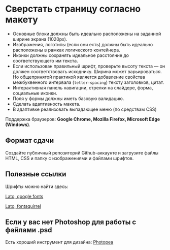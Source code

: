
# Сверстать страницу согласно макету
- Основные блоки должны быть идеально расположены на заданной ширине экрана (1020px).
- Изображения, логотипы (если они есть) должны быть идеально расположены в рамках логического контейнера.
- Иконки должны сохранять идеальное расстояние до соответствующего им текста.
- Если использован правильный шрифт, проверьте высоту текста — он должен соответствовать исходнику. Ширина может варьироваться. Но общепринятой практикой является добавление свойства межбуквенного интервала (`letter-spacing`) тексту заголовков, цитат.
- Интерактивная панель навигации, стрелки на слайдере, форма, социальные иконки. 
- Поля у формы должны иметь базовую валидацию.
- Сделать адаптивность макета.
- В адаптивке реализовать выпадающее меню (по средствам CSS)

Поддержка браузеров: **Google Chrome, Mozilla Firefox, Microsoft Edge (Windows)**.

## Формат сдачи

Создайте публичный репозиторий Github-аккаунте и загрузите файлы HTML, CSS и папку с изображениями и файлами шрифтов.


## Полезные ссылки

Шрифты можно найти здесь:

[Lato, google fonts](https://fonts.google.com/specimen/Lato)

[Lato, fontsquirrel](https://www.fontsquirrel.com/fonts/lato)

## Если у вас нет Photoshop для работы с файлами .psd
Есть хороший инструмент для дизайна: [Photopea](https://www.photopea.com/) 

